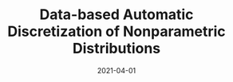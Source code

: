 ---
title: "Data-based Automatic Discretization of Nonparametric Distributions"
collection: publications
link: https://doi.org/10.1007/s10614-020-10012-6
venue: "Computational Economics"
date: 2021-04-01
wpurl: http://arxiv.org/abs/1805.00896
code: https://github.com/alexisakira/NPGQ
excerpt: "(Numerical method) Automatic discretization method of nonparametric distributions using Gaussian quadrature."
---